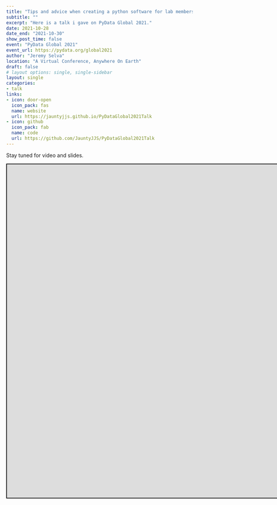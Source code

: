 ```yaml
---
title: "Tips and advice when creating a python software for lab members to use in academia"
subtitle: ""
excerpt: "Here is a talk i gave on PyData Global 2021."
date: 2021-10-28
date_end: "2021-10-30"
show_post_time: false
event: "PyData Global 2021"
event_url: https://pydata.org/global2021
author: "Jeremy Selva"
location: "A Virtual Conference, Anywhere On Earth"
draft: false
# layout options: single, single-sidebar
layout: single
categories:
- talk
links:
- icon: door-open
  icon_pack: fas
  name: website
  url: https://jauntyjjs.github.io/PyDataGlobal2021Talk
- icon: github
  icon_pack: fab
  name: code
  url: https://github.com/JauntyJJS/PyDataGlobal2021Talk
---
```


<script src="{{< blogdown/postref >}}index_files/fitvids/fitvids.min.js"></script>

Stay tuned for video and slides.

<div class="shareagain" style="min-width:300px;margin:1em auto;">
<iframe src="https://jauntyjjs.github.io/PyDataGlobal2021Talk" width="1600" height="900" style="border:2px solid currentColor;" loading="lazy" allowfullscreen></iframe>
<script>fitvids('.shareagain', {players: 'iframe'});</script>
</div>
